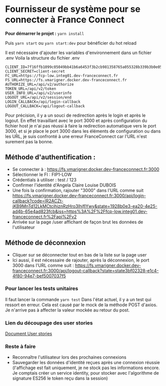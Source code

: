 # Fournisseur de système pour se connecter à France Connect

**Pour démarrer le projet :**
`yarn install`

Puis `yarn start` ou `yarn start:dev` pour bénéficier du hot reload

Il est nécessaire d'ajouter les variables d'environnement dans un fichier .env
Voila la structure du fichier .env

```
CLIENT_ID=7f16ffb1099c05049bb41b6a6453f3b2cb981358765a055328b339b3b0e053d8
CLIENT_SECRET=client-secret
FC_URL=https://fcp-low.integ01.dev-franceconnect.fr
FS_URL=https://fs.vmarigner.docker.dev-franceconnect.fr
AUTHORIZE_URL=/api/v2/authorize
TOKEN_URL=/api/v2/token
USER_INFO_URL=/api/v2/userinfo
LOGOUT_URL=/api/v2/session/end
LOGIN_CALLBACK=/api/login-callback
LOGOUT_CALLBACK=/api/logout-callback
```

Pour précision, il y a un souci de redirection après le login et après le logout. En effet travaillant avec le port 3000 et après configuration du fichier host je n'ai pas réussi à faire la redirection automatique vers le port 3000, et si je place le port 3000 dans les éléments de configuration ou dans les URL, je suis confronté à une erreur FranceConnect car l'URL n'est surement pas la bonne.

## Méthode d'authentification :

- Se connecter à : https://fs.vmarigner.docker.dev-franceconnect.fr:3000
- Sélectionner le FI : FIP1-LOW
- Crédentials à utiliser : test / 123
- Confirmer l'identité d'Angela Claire Louise DUBOIS
- Une fois la confirmation, rajouter "3000" dans l'URL comme suit https://fs.vmarigner.docker.dev-franceconnect.fr:3000/api/login-callback?code=lR2ACZt-jKB9MnTd12LkMCtcihiznRzHro3lhjfIYwy&state=1928b0e3-ea20-4e25-ad4b-65e4ad823fcb&iss=https%3A%2F%2Ffcp-low.integ01.dev-franceconnect.fr%2Fapi%2Fv2
- Arrivée sur la page /user affichant de façon brut les données de l'utilisateur

## Méthode de déconnexion

- Cliquer sur se déconnecter tout en bas de la liste sur la page user
- Ici aussi, il est nécessaire de rajouter, après la déconnexion, le port 3000 dans l'URL comme suit :
  https://fs.vmarigner.docker.dev-franceconnect.fr:3000/api/logout-callback?state=state3bf02328-e1c4-4f80-94e7-bef5007037f5

### Pour lancer les tests unitaires

Il faut lancer la commande `yarn test`
Dans l'état actuel, il y a un test qui ressort en erreur. Cela est causé par le mock de la méthode POST d'axios. Je n'arrive pas à affecter la valeur mockée au retour du post.

### Lien du découpage des user stories

[Document User stories](https://docs.google.com/document/d/1iIdbUNyQS2iTMPY6bld9FlrG5N44JRmz5gKsX0aItLs/edit?usp=sharing)

### Reste à faire

- Reconnaître l'utilisateur lors des prochaines connexions
- Sauvegarder les données d'identité reçues après une connexion réussie (l'affichage est fait uniquement, je ne stock pas les informations encore. Je comptais créer un service identity, pour stocker avec l'algorithme de signature ES256 le token reçu dans la session)

